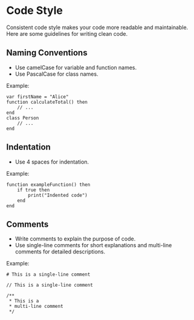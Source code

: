 # Code Style

Consistent code style makes your code more readable and maintainable. Here are some guidelines for writing clean code.

## Naming Conventions

- Use camelCase for variable and function names.
- Use PascalCase for class names.

Example:

```simple_script
var firstName = "Alice"
function calculateTotal() then
    // ...
end
class Person
    // ...
end
```

## Indentation

- Use 4 spaces for indentation.

Example:

```simple_script
function exampleFunction() then
    if true then
        print("Indented code")
    end
end
```

## Comments

- Write comments to explain the purpose of code.
- Use single-line comments for short explanations and multi-line comments for detailed descriptions.

Example:

```simple_script
# This is a single-line comment

// This is a single-line comment

/**
 * This is a
 * multi-line comment
 */
```
